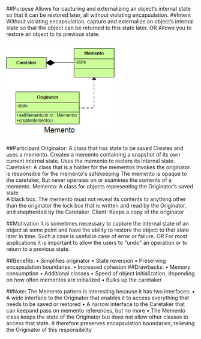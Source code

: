 ##Purpose
	Allows for capturing and externalizing an object’s internal state so that it can be restored later, all without violating encapsulation.
##Intent
	Without violating encapsulation, capture and externalize an object’s internal state so that the object can be returned to this state later.
	OR
	Allows you to restore an object to its previous state.

##
![alt text](./Images/Memento-1.md.png "Memento")
##

##Participant
	Originator: 
		A class that has state to be saved
		Creates and uses a memento. 
		Creates a memento containing a snapshot of its own current internal state.
		Uses the memento to restore its internal state.
	Caretaker:
		A class that is a holder for the mementos
		Invokes the originator.
		is responsible for the memento's safekeeping
		The memento is opaque to the caretaker, But never operates on or examines the contents of a memento.
	Memento: 
		A class for objects representing the Originator’s saved state	
		A black box. 
		The memento must not reveal its contents to anything other than the originator
		the lock box that is written and read by the Originator, and shepherded by the Caretaker.
	Client: 
		Keeps a copy of the originator	

##Motivation
	It is sometimes necessary to capture the internal state of an object at some point and have the ability to restore the object to that state later in time. Such a case is useful in case of error or failure. OR For most applications it is important to allow the users to "undo" an operation or to return to a previous state. 

##Benefits:
	• Simplifies originator 
	• State reversion
	• Preserving encapsulation boundaries.
	• Increased cohesion 
##Drawbacks:
	• Memory consumption
	• Additional classes
	• Speed of object initialization, depending on how often mementos are initialized
	• Bulks up the caretaker 
	
##Note:
	The Memento pattern is interesting because it has two interfaces:
		• A wide interface to the Originator that enables it to access everything that needs to be saved or restored
		• A narrow interface to the Caretaker that can keepand pass on memento references, but no more
		• The Memento class keeps the state of the Originator but does not allow other classes to access that state. It therefore preserves encapsulation boundaries, relieving the Originator of this responsibility